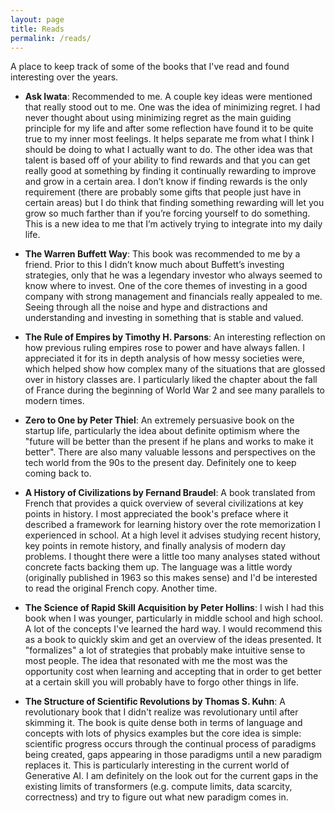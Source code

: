 ```yaml
---
layout: page
title: Reads
permalink: /reads/
---
```


A place to keep track of some of the books that I've read and found interesting over the years. 

- **Ask Iwata**: Recommended to me. A couple key ideas were mentioned that really stood out to me. One was the idea of minimizing regret. I had never thought about using minimizing regret as the main guiding principle for my life and after some reflection have found it to be quite true to my inner most feelings. It helps separate me from what I think I should be doing to what I actually want to do. The other idea was that talent is based off of your ability to find rewards and that you can get really good at something by finding it continually rewarding to improve and grow in a certain area. I don’t know if finding rewards is the only requirement (there are probably some gifts that people just have in certain areas) but I do think that finding something rewarding will let you grow so much farther than if you’re forcing yourself to do something. This is a new idea to me that I’m actively trying to integrate into my daily life. 

- **The Warren Buffett Way**: This book was recommended to me by a friend. Prior to this I didn’t know much about Buffett’s investing strategies, only that he was a legendary investor who always seemed to know where to invest. One of the core themes of investing in a good company with strong management and financials really appealed to me. Seeing through all the noise and hype and distractions and understanding and investing in something that is stable and valued. 

- **The Rule of Empires by Timothy H. Parsons**: An interesting reflection on how previous ruling empires rose to power and have always fallen. I appreciated it for its in depth analysis of how messy societies were, which helped show how complex many of the situations that are glossed over in history classes are. I particularly liked the chapter about the fall of France during the beginning of World War 2 and see many parallels to modern times. 

- **Zero to One by Peter Thiel**: An extremely persuasive book on the startup life, particularly the idea about definite optimism where the "future will be better than the present if he plans and works to make it better". There are also many valuable lessons and perspectives on the tech world from the 90s to the present day. Definitely one to keep coming back to. 

- **A History of Civilizations by Fernand Braudel**: A book translated from French that provides a quick overview of several civilizations at key points in history. I most appreciated the book's preface where it described a framework for learning history over the rote memorization I experienced in school. At a high level it advises studying recent history, key points in remote history, and finally analysis of modern day problems. I thought there were a little too many analyses stated without concrete facts backing them up. The language was a little wordy (originally published in 1963 so this makes sense) and I'd be interested to read the original French copy. Another time. 

- **The Science of Rapid Skill Acquisition by Peter Hollins**: I wish I had this book when I was younger, particularly in middle school and high school. A lot of the concepts I've learned the hard way. I would recommend this as a book to quickly skim and get an overview of the ideas presented. It "formalizes" a lot of strategies that probably make intuitive sense to most people. The idea that resonated with me the most was the opportunity cost when learning and accepting that in order to get better at a certain skill you will probably have to forgo other things in life. 

- **The Structure of Scientific Revolutions by Thomas S. Kuhn**: A revolutionary book that I didn't realize was revolutionary until after skimming it. The book is quite dense both in terms of language and concepts with lots of physics examples but the core idea is simple: scientific progress occurs through the continual process of paradigms being created, gaps appearing in those paradigms until a new paradigm replaces it. This is particularly interesting in the current world of Generative AI. I am definitely on the look out for the current gaps in the existing limits of transformers (e.g. compute limits, data scarcity, correctness) and try to figure out what new paradigm comes in. 